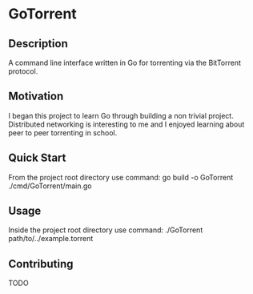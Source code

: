 # GoTorrent

## Description
A command line interface written in Go for torrenting via the BitTorrent protocol.

## Motivation
I began this project to learn Go through building a non trivial project. Distributed networking is interesting to me and I enjoyed learning about peer to peer torrenting in school.

## Quick Start
From the project root directory use command: go build -o GoTorrent ./cmd/GoTorrent/main.go

## Usage
Inside the project root directory use command: ./GoTorrent path/to/../example.torrent

## Contributing
TODO
